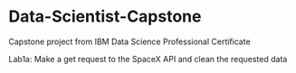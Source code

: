 # Data-Scientist-Capstone
Capstone project from IBM Data Science Professional Certificate

Lab1a: Make a get request to the SpaceX API and clean the requested data
